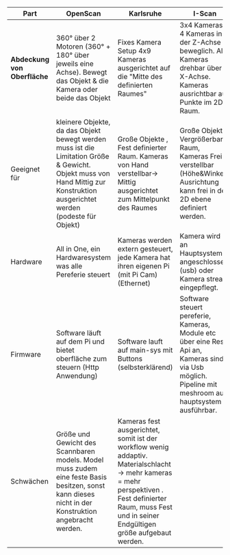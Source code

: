 | **Part**                 | **OpenScan**                                                             | **Karlsruhe**                                                             | **I-Scan**                                                                               |
|--------------------------|--------------------------------------------------------------------------|---------------------------------------------------------------------------|-----------------------------------------------------------------------------------------|
| **Abdeckung von Oberfläche** | 360° über 2 Motoren (360° + 180° über jeweils eine Achse). Bewegt das Objekt & die Kamera oder beide das Objekt | Fixes Kamera Setup 4x9 Kameras ausgerichtet auf die "Mitte des definierten Raumes" | 3x4 Kameras, 4 Kameras in der Z-Achse beweglich. Alle Kameras drehbar über X-Achse. Kameras ausrichtbar auf Punkte im 2D-Raum. |
|  Geeignet für | kleinere Objekte, da das Objekt bewegt werden muss ist die Limitation Größe & Gewicht. Objekt muss von Hand Mittig zur Konstruktion ausgerichtet werden (podeste für Objekt) | Große Objekte , Fest definierter Raum. Kameras von Hand verstellbar-> Mittig ausgerichtet zum Mittelpunkt des Raumes  | Große Objekte, Vergrößerbarer Raum, Kameras Frei verstellbar (Höhe&Winkel), Ausrichtung kann frei in der 2D ebene definiert werden.  |
|  Hardware                        | All in One, ein Hardwaresystem was alle Pereferie steuert  | Kameras werden extern gesteuert, jede Kamera hat ihren eigenen Pi (mit Pi Cam) (Ethernet)    | Kamera wird an Hauptsystem angeschlossen (usb) oder Kamera stream eingepflegt.   |
|    Firmware    | Software läuft auf dem Pi und bietet oberfläche zum steuern (Http Anwendung)   | Software lauft auf main-sys mit Buttons (selbsterklärend)  |  Software steuert pereferie, Kameras, Module etc über eine Rest Api an, Kameras sind via Usb möglich. Pipeline mit meshroom auf hauptsystem ausführbar. |
|      Schwächen                    | Größe und Gewicht des Scannbaren models. Model muss zudem eine feste Basis besitzen, sonst kann dieses nicht in der Konstruktion angebracht werden. | Kameras fest ausgerichtet, somit ist der workflow wenig addaptiv. Materialschlacht -> mehr kameras = mehr perspektiven . Fest definierter Raum, muss Fest und in seiner Endgültigen größe aufgebaut werden.   |         |
